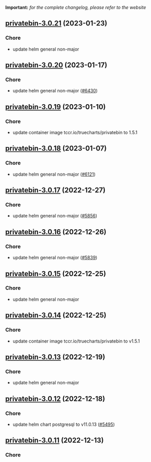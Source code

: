 **Important:**
*for the complete changelog, please refer to the website*




## [privatebin-3.0.21](https://github.com/truecharts/charts/compare/privatebin-3.0.20...privatebin-3.0.21) (2023-01-23)

### Chore

- update helm general non-major
  
  


## [privatebin-3.0.20](https://github.com/truecharts/charts/compare/privatebin-3.0.19...privatebin-3.0.20) (2023-01-17)

### Chore

- update helm general non-major ([#6430](https://github.com/truecharts/charts/issues/6430))
  
  


## [privatebin-3.0.19](https://github.com/truecharts/charts/compare/privatebin-3.0.18...privatebin-3.0.19) (2023-01-10)

### Chore

- update container image tccr.io/truecharts/privatebin to 1.5.1
  
  


## [privatebin-3.0.18](https://github.com/truecharts/charts/compare/privatebin-3.0.17...privatebin-3.0.18) (2023-01-07)

### Chore

- update helm general non-major ([#6121](https://github.com/truecharts/charts/issues/6121))
  
  


## [privatebin-3.0.17](https://github.com/truecharts/charts/compare/privatebin-3.0.16...privatebin-3.0.17) (2022-12-27)

### Chore

- update helm general non-major ([#5856](https://github.com/truecharts/charts/issues/5856))
  
  


## [privatebin-3.0.16](https://github.com/truecharts/charts/compare/privatebin-3.0.15...privatebin-3.0.16) (2022-12-26)

### Chore

- update helm general non-major ([#5839](https://github.com/truecharts/charts/issues/5839))
  
  


## [privatebin-3.0.15](https://github.com/truecharts/charts/compare/privatebin-3.0.14...privatebin-3.0.15) (2022-12-25)

### Chore

- update helm general non-major
  
  


## [privatebin-3.0.14](https://github.com/truecharts/charts/compare/privatebin-3.0.13...privatebin-3.0.14) (2022-12-25)

### Chore

- update container image tccr.io/truecharts/privatebin to v1.5.1
  
  


## [privatebin-3.0.13](https://github.com/truecharts/charts/compare/privatebin-3.0.12...privatebin-3.0.13) (2022-12-19)

### Chore

- update helm general non-major
  
  


## [privatebin-3.0.12](https://github.com/truecharts/charts/compare/privatebin-3.0.11...privatebin-3.0.12) (2022-12-18)

### Chore

- update helm chart postgresql to v11.0.13 ([#5495](https://github.com/truecharts/charts/issues/5495))
  
  


## [privatebin-3.0.11](https://github.com/truecharts/charts/compare/privatebin-3.0.10...privatebin-3.0.11) (2022-12-13)

### Chore
